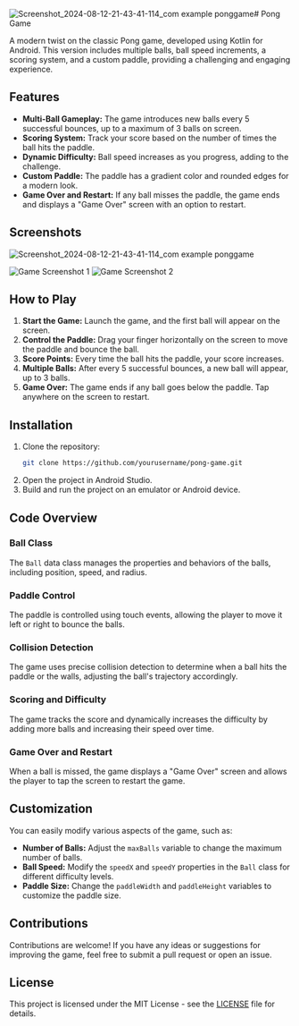 ![Screenshot_2024-08-12-21-43-41-114_com example ponggame](https://github.com/user-attachments/assets/0afa7577-d566-4990-bd52-5314cf45f38e)# Pong Game

A modern twist on the classic Pong game, developed using Kotlin for Android. This version includes multiple balls, ball speed increments, a scoring system, and a custom paddle, providing a challenging and engaging experience.

## Features

- **Multi-Ball Gameplay:** The game introduces new balls every 5 successful bounces, up to a maximum of 3 balls on screen.
- **Scoring System:** Track your score based on the number of times the ball hits the paddle.
- **Dynamic Difficulty:** Ball speed increases as you progress, adding to the challenge.
- **Custom Paddle:** The paddle has a gradient color and rounded edges for a modern look.
- **Game Over and Restart:** If any ball misses the paddle, the game ends and displays a "Game Over" screen with an option to restart.

## Screenshots
![Screenshot_2024-08-12-21-43-41-114_com example ponggame](https://github.com/user-attachments/assets/7085ba02-97c4-43f5-8ed4-555c1152d51c)

![Game Screenshot 1](link_to_screenshot_1)
![Game Screenshot 2](link_to_screenshot_2)

## How to Play

1. **Start the Game:** Launch the game, and the first ball will appear on the screen.
2. **Control the Paddle:** Drag your finger horizontally on the screen to move the paddle and bounce the ball.
3. **Score Points:** Every time the ball hits the paddle, your score increases.
4. **Multiple Balls:** After every 5 successful bounces, a new ball will appear, up to 3 balls.
5. **Game Over:** The game ends if any ball goes below the paddle. Tap anywhere on the screen to restart.

## Installation

1. Clone the repository:
   ```bash
   git clone https://github.com/yourusername/pong-game.git
   ```
2. Open the project in Android Studio.
3. Build and run the project on an emulator or Android device.

## Code Overview

### Ball Class
The `Ball` data class manages the properties and behaviors of the balls, including position, speed, and radius.

### Paddle Control
The paddle is controlled using touch events, allowing the player to move it left or right to bounce the balls.

### Collision Detection
The game uses precise collision detection to determine when a ball hits the paddle or the walls, adjusting the ball's trajectory accordingly.

### Scoring and Difficulty
The game tracks the score and dynamically increases the difficulty by adding more balls and increasing their speed over time.

### Game Over and Restart
When a ball is missed, the game displays a "Game Over" screen and allows the player to tap the screen to restart the game.

## Customization

You can easily modify various aspects of the game, such as:
- **Number of Balls:** Adjust the `maxBalls` variable to change the maximum number of balls.
- **Ball Speed:** Modify the `speedX` and `speedY` properties in the `Ball` class for different difficulty levels.
- **Paddle Size:** Change the `paddleWidth` and `paddleHeight` variables to customize the paddle size.

## Contributions

Contributions are welcome! If you have any ideas or suggestions for improving the game, feel free to submit a pull request or open an issue.

## License

This project is licensed under the MIT License - see the [LICENSE](LICENSE) file for details.
